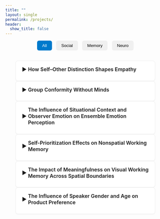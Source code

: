 ```yaml
---
title: ""
layout: single
permalink: /projects/
header:
  show_title: false
---
```


<!-- Filter Buttons -->
<div style="text-align:center; margin-bottom: 2rem;">
  <button class="filter-button active" onclick="filterSelection('all', this)">All</button>
  <button class="filter-button" onclick="filterSelection('social', this)">Social</button>
  <button class="filter-button" onclick="filterSelection('memory', this)">Memory</button>
  <button class="filter-button" onclick="filterSelection('neuro', this)">Neuro</button>
</div>

<!-- Project List -->
<div class="project-list">

  <details class="project-item social neuro">
    <summary>How Self–Other Distinction Shapes Empathy</summary>
    <p>Empathy—the ability to understand and share others’ emotions—is essential for social interaction. While often associated with emotional resonance, effective empathy also requires a clear self–other distinction. The right temporoparietal junction (rTPJ), a region implicated in this distinction, has been shown to modulate empathic responses. However, prior work tends to treat empathy as a unitary process, overlooking its complex structure. Contemporary theories of pain empathy differentiate between automatic, bottom-up simulation and controlled, top-down regulation depending on context. These distinct components may rely on separable neural mechanisms. To address this, we apply multinomial processing tree (MPT) modeling to dissociate intentional empathy, unintentional empathy, and response bias. We then examine how rTPJ stimulation modulates each component, providing a more nuanced understanding of how self–other distinction contributes to empathic accuracy.</p>
  </details>

  <details class="project-item social">
    <summary>Group Conformity Without Minds</summary>
    <p>Sun, Wang, and Geng (2024) reported a group conformity effect in visual perspective taking, observing that participants' judgments of a target avatar’s viewpoint were biased toward the average viewpoint of surrounding avatars. This interpretation relies on the assumption that participants adopt the avatar’s perspective. However, such bias may alternatively arise from domain-general mechanisms, such as ensemble coding of directional information, without necessarily invoking social reasoning. To test this possibility, the present study replicates the original paradigm using non-social stimuli—specifically, replacing avatars with isosceles triangles.</p>
  </details>

  <details class="project-item social">
    <summary>The Influence of Situational Context and Observer Emotion on Ensemble Emotion Perception</summary>
    <p>Using naturalistic stimuli, the study investigated how situational context and observer emotion shape the perception of a crowd’s ensemble emotion.</p>
  </details>

  <details class="project-item social memory">
    <summary>Self-Prioritization Effects on Nonspatial Working Memory</summary>
    <p>Self-prioritization effect (SPE) refers to the tendency to process self-associated items more quickly and accurately. Although extensive studies have demonstrated the SPE on perception, findings regarding its effects on working memory (WM) remain inconsistent. Some studies reported improved WM speed and accuracy for self-associated items (Yin et al., 2019; Yin et al., 2019; Yin &amp; Chen, 2024), while others failed to find such an effect (Constable et al., 2019). <br>The current study examined the SPE on shape-based WM across two experiments. Participants associated themselves and others with specific colors and completed a delayed matched-to-sample task 
    <a href="/data/analyzeSPE8VCS1.html" target="_blank" class="project-link">(Experiment 1)</a> or a reproduction task 
    <a href="/data/analyzeSPE8VCS2.html" target="_blank" class="project-link">(Experiment 2)</a>. Results revealed that WM responses for colors were faster in the self condition than in the other, though no shape differences emerged.</p>
  </details>

  <details class="project-item memory">
    <summary>The Impact of Meaningfulness on Visual Working Memory Across Spatial Boundaries</summary>
    <p>The study examined whether meaningful objects facilitate the encoding of spatially distal features in visual working memory.</p>
  </details>

  <details class="project-item neuro">
    <summary>The Influence of Speaker Gender and Age on Product Preference</summary>
    <p>The study investigated how the gender and age of speakers affect product evaluations and purchase decisions, using naturalistic video stimuli and fNIRS.</p>
  </details>

</div>

<script>
function filterSelection(category, el) {
  const items = document.querySelectorAll('.project-item');
  items.forEach(item => {
    item.style.display = (category === 'all' || item.classList.contains(category)) ? 'block' : 'none';
  });

  document.querySelectorAll('.filter-button').forEach(btn => btn.classList.remove('active'));
  el.classList.add('active');
}
filterSelection('all', document.querySelector('.filter-button'));
</script>

<style>
.filter-button {
  padding: 0.5rem 1rem;
  margin: 0 0.3rem;
  background: #f0f0f0;
  border: none;
  border-radius: 6px;
  cursor: pointer;
  font-weight: 500;
  transition: background 0.2s;
}
.filter-button:hover {
  background: #e0e0e0;
}
.filter-button.active {
  background: #007acc;
  color: white;
}

.project-link {
  color: #007acc;
  text-decoration: none;
}
.project-link:hover {
  text-decoration: underline;
}

.project-list {
  max-width: 1200px;
  margin: 0 auto;
  padding: 0 2rem;
}

.project-item {
  border: 1px solid #eee;
  border-radius: 8px;
  padding: 1rem 1.2rem;
  margin-bottom: 0rem;
  background: #fff;
  box-shadow: 0 1px 3px rgba(0,0,0,0.05);
  transition: background-color 0.3s, box-shadow 0.3s, transform 0.2s;
}

.project-item:hover {
  box-shadow: 0 2px 6px rgba(0,0,0,0.08);
  transform: translateY(-1px);
}

.project-item[open] {
  background-color: #f0f7ff;
  border: 1px solid #cce5ff;
}

.project-item summary {
  font-size: 1rem;
  font-weight: 600;
  cursor: pointer;
  outline: none;
  list-style: none;
  display: flex;
  align-items: center;
  position: relative;
  padding-left: 1.2rem;
  margin-bottom: 0.6rem;
}
.project-item summary::before {
  content: '▶';
  position: absolute;
  left: 0;
  transition: transform 0.2s ease;
}
.project-item[open] summary::before {
  content: '▼';
  transform: rotate(0deg);
}
.project-item[open] summary {
  color: #007acc;
}

.project-item p {
  margin-top: 0.5rem;
  margin-left: 0.3rem;
  font-size: 1.05rem;
  color: #444;
  line-height: 1.8;
}

@media screen and (max-width: 768px) {
  .project-item summary {
    font-size: 0.95rem;
  }
  .project-item p {
    font-size: 0.95rem;
  }
}
</style>
